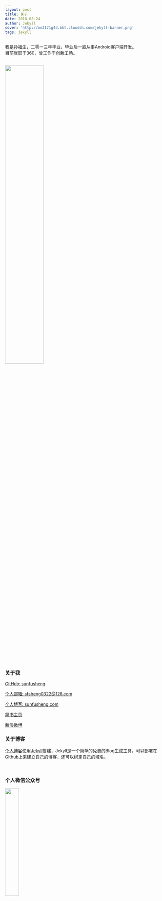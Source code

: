 ```yaml
---
layout: post
title: 关于
date: 2018-08-24
author: Jekyll
cover: 'http://on2171g4d.bkt.clouddn.com/jekyll-banner.png'
tags: jekyll
---
```



我是孙福生，二零一三年毕业，毕业后一直从事Android客户端开发。  
目前就职于360，曾工作于创新工场。

<br/>

<img src="http://ourvm0t8d.bkt.clouddn.com/present_me.jpeg" style="width: 50%;">

<br/>

### 关于我

[GitHub: sunfusheng](https://github.com/sunfusheng)  

[个人邮箱: sfsheng0322@126.com](https://mail.126.com/)
  
[个人博客: sunfusheng.com](http://sunfusheng.com/)
  
[简书主页](http://www.jianshu.com/users/88509e7e2ed1/latest_articles)
  
[新浪微博](http://weibo.com/u/3852192525) 

### 关于博客

[个人博客](http://sunfusheng.com/)使用[Jekyll](http://jekyll.bootcss.com/)搭建，Jekyll是一个简单的免费的Blog生成工具，可以部署在Github上来建立自己的博客，还可以绑定自己的域名。

<br/>

### 个人微信公众号

<img src="http://ourvm0t8d.bkt.clouddn.com/wx_gongzhonghao.png" style="width: 30%;">

<br/>

<br/>